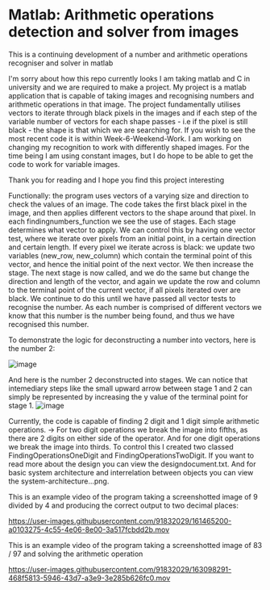 # Matlab: Arithmetic operations detection and solver from images

This is a continuing development of a number and arithmetic operations recogniser and solver in matlab

I'm sorry about how this repo currently looks
I am taking matlab and C in university and we are required to make a project. My project is a matlab application that is capable of taking images and recognising numbers and arithmetic operations in that image. The project fundamentally utilises vectors to iterate through black pixels in the images and if each step of the variable number of vectors for each shape passes - i.e if the pixel is still black - the shape is that which we are searching for.
If you wish to see the most recent code it is within Week-6-Weekend-Work. I am working on changing my recognition to work with differently shaped images.
For the time being I am using constant images, but I do hope to be able to get the code to work for variable images.

Thank you for reading and I hope you find this project interesting

Functionally:
the program uses vectors of a varying size and direction to check the values of an image. The code takes the first black pixel in the image, and then applies different vectors to the shape around that pixel. In each findingnumbers_function we see the use of stages. Each stage determines what vector to apply. We can control this by having one vector test, where we iterate over pixels from an initial point, in a certain direction and certain length. If every pixel we iterate across is black: we update two variables (new_row, new_column) which contain the terminal point of this vector, and hence the initial point of the next vector. We then increase the stage. The next stage is now called, and we do the same but change the direction and length of the vector, and again we update the row and column to the terminal point of the current vector, if all pixels iterated over are black. We continue to do this until we have passed all vector tests to recognise the number. As each number is comprised of different vectors we know that this number is the number being found, and thus we have recognised this number. 

To demonstrate the logic for deconstructing a number into vectors, here is the number 2:

![image](https://user-images.githubusercontent.com/91832029/161427485-010699b0-a8c6-4cf4-92e0-5cdacc99098d.png)

And here is the number 2 deconstructed into stages. We can notice that intemediary steps like the small upward arrow between stage 1 and 2 can simply be represented by increasing the y value of the terminal point for stage 1.
![image](https://user-images.githubusercontent.com/91832029/161427697-228d5ac6-300b-43d7-9a9a-371df2c91257.png)

Currently, the code is capable of finding 2 digit and 1 digit simple arithmetic operations. 
-> For two digit operations we break the image into fifths, as there are 2 digits on either side of the operator. And for one digit operations we break the image into thirds. To control this I created two classed FindingOperationsOneDigit and FindingOperationsTwoDigit. If you want to read more about the design you can view the designdocument.txt. And for basic system architecture and interrelation between objects you can view the system-architecture...png.


This is an example video of the program taking a screenshotted image of 9 divided by 4 and producing the correct output to two decimal places:

https://user-images.githubusercontent.com/91832029/161465200-a0103275-4c55-4e06-8e00-3a517fcbdd2b.mov

This is an example video of the program taking a screenshotted image of 83 / 97 and solving the arithmetic operation

https://user-images.githubusercontent.com/91832029/163098291-468f5813-5946-43d7-a3e9-3e285b626fc0.mov


